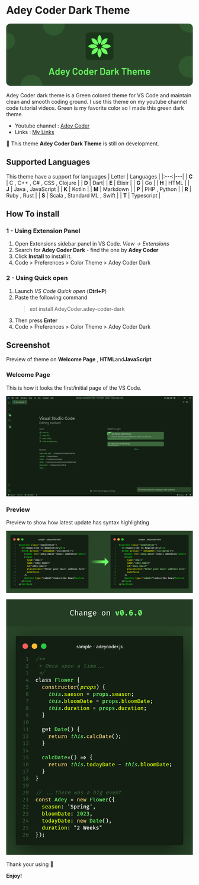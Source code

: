 
# Adey Coder Dark Theme

![Adey Coder Dark Theme](./images/banner-v2.png)

Adey Coder dark theme is a Green colored theme for VS Code and maintain clean and smooth coding ground. I use this theme on my youtube channel code tutorial videos. Green is my favorite color so I made this green dark theme.

- Youtube channel : [Adey Coder](https://youtube.com/c/AdeyCoder)
- Links : [My Links](https://znap.link/adeycoder)

🔔 This theme **Adey Coder Dark Theme** is still on development.

## Supported Languages

This theme have a support for languages
| Letter | Languages |
|:---:|---|
| **C** | C , C++ , C# , CSS , Clojure |
| **D** | Dart|
| **E** | Elixir |
| **G** | Go |
| **H** | HTML |
| **J** | Java , JavaScript |
| **K** | Kotlin |
| **M** | Markdown |
| **P** | PHP , Python |
| **R** | Ruby , Rust |
| **S** | Scala , Standard ML , Swift |
| **T** | Typescript |

## How To install

### 1 - Using Extension Panel

1. Open Extensions sidebar panel in VS Code. _View → Extensions_
1. Search for **Adey Coder Dark** - find the one by **Adey Coder**
1. Click **Install** to install it.
1. Code > Preferences > Color Theme > Adey Coder Dark

### 2 - Using Quick open

1. Launch _VS Code Quick open_ (**Ctrl+P**)
1. Paste the following command
    > ext install AdeyCoder.adey-coder-dark
1. Then press **Enter**
1. Code > Preferences > Color Theme > Adey Coder Dark

## Screenshot

Preview of theme on **Welcome Page** , **HTML**and**JavaScript**

### Welcome Page

This is how it looks the first/initial page of the VS Code.

![ScreenShot of Welcome Page](./images/welcome.png)

### Preview

Preview to show how latest update has syntax highlighting

![ScreenShot of CSS](./images/HTML-Changes.png)

![ScreenShot of JS](./images/JS-Changes.png)

Thank your using 🙂

**Enjoy!**
